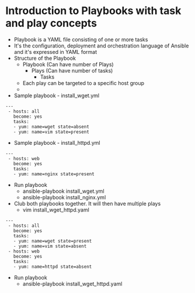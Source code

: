 # Introduction to Playbooks with task and play concepts
 - Playbook is a YAML file consisting of one or more tasks
 - It's the configuration, deployment and orchestration language of Ansible and it's expressed in YAML format
 - Structure of the Playbook
   - Playbook (Can have number of Plays)
     - Plays (Can have number of tasks)
       - Tasks
   - Each play can be targeted to a specific host group
   - 
 - Sample playbook - install_wget.yml
```
---
 - hosts: all
   become: yes
   tasks:
   - yum: name=wget state=absent
   - yum: name=vim state=present
```
 - Sample playbook - install_httpd.yml
```
---
 - hosts: web
   become: yes
   tasks:
   - yum: name=nginx state=present
```
- Run playbook
  - ansible-playbook install_wget.yml
  - ansible-playbook install_nginx.yml
- Club both playbooks together. It will then have multiple plays
  - vim install_wget_httpd.yaml
```
---
 - hosts: all
   become: yes
   tasks:
   - yum: name=wget state=present
   - yum: name=vim state=absent
 - hosts: web
   become: yes
   tasks:
   - yum: name=httpd state=absent
```
- Run playbook
  - ansible-playbook install_wget_httpd.yaml
